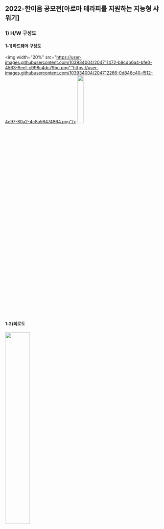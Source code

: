 ## 2022-한이음 공모전[아로마 테라피를 지원하는 지능형 샤워기]
### 1) H/W 구성도
#### 1-1)하드웨어 구성도
<img width="20%" src="https://user-images.githubusercontent.com/103934004/204711472-b9cdb6a4-bfe0-4563-9eef-c998c4dc79bc.png","https://user-images.githubusercontent.com/103934004/204712266-0d846c40-f512-4c97-80a2-4c8a56474864.png"/>
<img width="20%" src="https://user-images.githubusercontent.com/103934004/204712266-0d846c40-f512-4c97-80a2-4c8a56474864.png"/>
#### 1-2)회로도
<img width="40%" src="https://user-images.githubusercontent.com/103934004/204712453-251404bb-0890-4053-b823-5498ffd28ceb.png"/>
